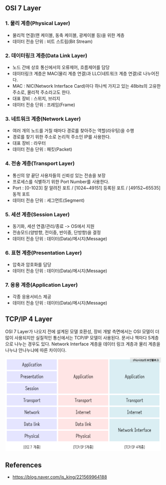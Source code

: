 ## OSI 7 Layer

### 1. 물리 계층(Physical Layer)
* 물리적 연결(랜 케이블, 동축 케이블, 광케이블 등)을 위한 계층
* 데이터 전송 단위 : 비트 스트림(Bit Stream)

### 2. 데이터링크 계층(Data Link Layer)
* 노드 간에 상호 통신에서의 오류제어, 흐름제어를 담당
* 데이터링크 계층은 MAC(물리 계층 연결)과 LLC(네트워크 계층 연결)로 나누어진다.
* MAC : NIC(Network Interface Card)마다 하나씩 가지고 있는 48bits의 고유한 주소로, 물리적 주소라고도 한다.
* 대표 장비 : 스위치, 브리지
* 데이터 전송 단위 : 프레임(Frame)

### 3. 네트워크 계층(Network Layer)
* 여러 개의 노드를 거칠 때마다 경로를 찾아주는 역할(라우팅)을 수행
* 경로를 찾기 위한 주소로 논리적 주소인 IP를 사용한다.
* 대표 장비 : 라우터
* 데이터 전송 단위 : 패킷(Packet)

### 4. 전송 계층(Transport Layer)
* 통신의 양 끝단 사용자들의 신뢰성 있는 전송을 보장
* 프로세스를 식별하기 위한 Port Number를 사용한다.
* Port : [0-1023] 잘 알려진 포트 / [1024~49151] 등록된 포트 / [49152~65535] 동적 포트
* 데이터 전송 단위 : 세그먼트(Segment)

### 5. 세션 계층(Session Layer)
* 동기화, 세션 연결/관리/종료 -> OS에서 지원
* 전송모드(양방향, 전이중, 반이중, 단방향)을 결정
* 데이터 전송 단위 : 데이터(Data)/메시지(Message)

### 6. 표현 계층(Presentation Layer)
* 압축과 암호화를 담당
* 데이터 전송 단위 : 데이터(Data)/메시지(Message)

### 7. 응용 계층(Application Layer)
* 각종 응용서비스 제공
* 데이터 전송 단위 : 데이터(Data)/메시지(Message)

## TCP/IP 4 Layer
OSI 7 Layer가 나오지 전에 설계된 모델
호환성, 장비 개발 측면에서는 OSI 모델이 더 많이 사용되지만 실질적인 통신에서는 TCP/IP 모델이 사용된다.
문서나 책마다 5계층으로 나누는 경우도 있다.
Network Interface 계층을 데이터 링크 계층과 물리 계층을 나누냐 안나누냐에 따른 차이이다.

<img src="https://github.com/yuwltn/yuwltn/blob/main/photo/TCPIP.PNG" width="500" height="300" >

## References
* https://blog.naver.com/is_king/221569964188

